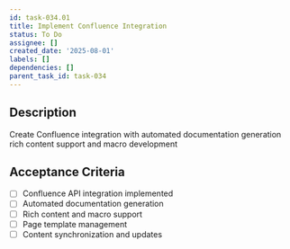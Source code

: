 ```yaml
---
id: task-034.01
title: Implement Confluence Integration
status: To Do
assignee: []
created_date: '2025-08-01'
labels: []
dependencies: []
parent_task_id: task-034
---
```


## Description

Create Confluence integration with automated documentation generation rich content support and macro development

## Acceptance Criteria

- [ ] Confluence API integration implemented
- [ ] Automated documentation generation
- [ ] Rich content and macro support
- [ ] Page template management
- [ ] Content synchronization and updates
